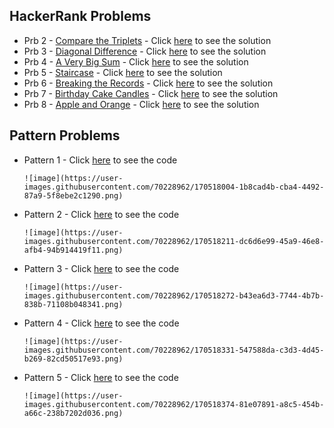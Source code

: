 ## HackerRank Problems

- Prb 2 - [Compare the Triplets](https://www.hackerrank.com/challenges/compare-the-triplets/problem) - Click [here](./HRPrb2.java) to see the solution
- Prb 3 - [Diagonal Difference](https://www.hackerrank.com/challenges/diagonal-difference/problem) - Click [here](./HRPrb3.java) to see the solution
- Prb 4 - [A Very Big Sum](https://www.hackerrank.com/challenges/a-very-big-sum/problem) - Click [here](./HRPrb4.java) to see the solution
- Prb 5 - [Staircase](https://www.hackerrank.com/challenges/staircase/problem) - Click [here](./HRPrb5.java) to see the solution
- Prb 6 - [Breaking the Records](https://www.hackerrank.com/challenges/breaking-best-and-worst-records/problem) - Click [here](./HRPrb6.java) to see the solution
- Prb 7 - [Birthday Cake Candles](https://www.hackerrank.com/challenges/birthday-cake-candles/problem) - Click [here](./HRPrb7.java) to see the solution
- Prb 8 - [Apple and Orange](https://www.hackerrank.com/challenges/apple-and-orange/problem) - Click [here](./HRPrb8.java) to see the solution

## Pattern Problems

- Pattern 1  -  Click [here](./StarPattern1.java) to see the code

      ![image](https://user-images.githubusercontent.com/70228962/170518004-1b8cad4b-cba4-4492-87a9-5f8ebe2c1290.png)

- Pattern 2 -  Click [here](./StarPattern2.java) to see the code

      ![image](https://user-images.githubusercontent.com/70228962/170518211-dc6d6e99-45a9-46e8-afb4-94b914419f11.png)

- Pattern 3 -  Click [here](./StarPattern3.java) to see the code

      ![image](https://user-images.githubusercontent.com/70228962/170518272-b43ea6d3-7744-4b7b-838b-71108b048341.png)

- Pattern 4 -  Click [here](./StarPattern4.java) to see the code

      ![image](https://user-images.githubusercontent.com/70228962/170518331-547588da-c3d3-4d45-b269-82cd50517e93.png)

- Pattern 5 -  Click [here](./StarPattern5.java) to see the code

      ![image](https://user-images.githubusercontent.com/70228962/170518374-81e07891-a8c5-454b-a66c-238b7202d036.png)
